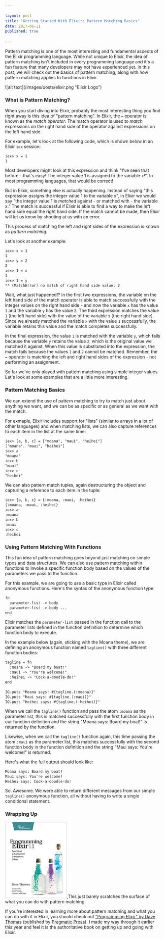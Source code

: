 ```yaml
---

layout: post
title: "Getting Started With Elixir: Pattern Matching Basics"
date: 2017-06-11
published: true

---
```


Pattern matching is one of the most interesting and fundamental aspects of the Elixir programming language. While not unique to Elixir, the idea of pattern matching isn't included in every programming language and it's a fun feature that many developers may not have experienced yet. In this post, we will check out the basics of pattern matching, along with how pattern matching applies to functions in Elixir.

<span class="image right">
  ![alt text](/images/posts/elixir.png "Elixir Logo")
</span>

### What is Pattern Matching?
When you start diving into Elixir, probably the most interesting thing you find right away is this idea of "pattern matching". In Elixir, the `=` operator is known as the *match operator*. The match operator is used to *match* expressions on the right hand side of the operator against expressions on the left hand side.

For example, let's look at the following code, which is shown below in an Elixir `iex` session:

```
iex> x = 1
1
```

Most developers might look at this expression and think "I've seen that before - that's easy! The integer value 1 is assigned to the variable x!". In most programming languages, that would be correct!

But in Elixir, something else is actually happening. Instead of saying "this expression *assigns* the integer value 1 to the variable x", in Elixir we would say "the integer value 1 is *matched* against - or matched with - the variable x." The match is successful if Elixir is able to find a way to make the left hand side equal the right hand side. If the match cannot be made, then Elixir will let us know by shouting at us with an error.

This process of matching the left and right sides of the expression is known as *pattern matching*.

Let's look at another example:
```
iex> x = 1
1
iex> y = 2
2
iex> 1 = x
1
iex> 1 = y
** (MatchError) no match of right hand side value: 2
```

Wait, what just happened!? In the first two expressions, the variable on the left hand side of the match operator is able to match successfully with the integer values on the right hand side - and now the variable `x` has the value `1` and the variable `y` has the value `2`. The third expression matches the value `1` (the left hand side) with the value of the variable `x` (the right hand side). Since we already matched the variable `x` with the value `1` successfully, the variable retains this value and the match completes successfully.

In the final expression, the value `1` is matched with the variable `y`, which fails because the variable `y` retains the value `2`, which is the original value we matched it against. When this value is substituted into the expression, the match fails because the values `1` and `2` cannot be matched. Remember, the `=` operator is matching the left and right hand sides of the expression - not performing an assignment.

So far we've only played with pattern matching using simple integer values. Let's look at some examples that are a little more interesting.

### Pattern Matching Basics
We can extend the use of pattern matching to try to match just about anything we want, and we can be as specific or as general as we want with the match.

For exmaple, Elixir includes support for "lists" (similar to arrays in a lot of other languages) and when matching lists, we can also capture references to each item in the list at the same time:
```
iex> [a, b, c] = ["moana", "maui", "heihei"]
["moana", "maui", "heihei"]
iex> a
"moana"
iex> b
"maui"
iex> c
"heihei"
```

We can also pattern match tuples, again destructuring the object and capturing a reference to each item in the tuple:
```
iex> {a, b, c} = {:moana, :maui, :heihei}
{:moana, :maui, :heihei}
iex> a
:moana
iex> b
:maui
iex> c
:heihei
```

### Using Pattern Matching With Functions
This fun idea of pattern matching goes beyond just matching on simple types and data structures. We can also use pattern matching within functions to invoke a specific function body based on the values of the parameters we pass to the function.

For this example, we are going to use a basic type in Elixir called anonymous functions. Here's the syntax of the anonymous function type:
```
fn
  parameter-list -> body
  parameter-list -> body ...
end
```

Elixir matches the `parameter-list` passed in the function call to the parameter lists defined in the function definition to determine which function body to execute.

In the example below (again, sticking with the Moana theme), we are defining an anonymous function named `tagline()` with three different function bodies:
```
tagline = fn
  :moana -> "Board my boat!"
  :maui -> "You're welcome!"
  :heihei -> "Cock-a-doodle-do!"
end

IO.puts "Moana says: #{tagline.(:moana)}"
IO.puts "Maui says: #{tagline.(:maui)}"
IO.puts "Heihei says: #{tagline.(:heihei)}"
```

When we call the `tagline()` function and pass the atom `:moana` as the parameter list, this is matched successfully with the first function body in our function definition and the string "Moana says: Board my boat!" is returned by the function.

Likewise, when we call the `tagline()` function again, this time passing the atom `:maui` as the parameter list, this matches successfully with the second function body in the function definition and the string "Maui says: You're welcome!" is returned.

Here's what the full output should look like:
```
Moana says: Board my boat!
Maui says: You're welcome!
Heihei says: Cock-a-doodle-do!
```

So. Awesome. We were able to return different messages from our simple `tagline()` anonymous function, all without having to write a single conditional statement.

### Wrapping Up
[<span class="image left">
  ![alt text](/images/posts/programming_elixir_1.3.jpg "Programming Elixir 1.3: Functional |> Concurrent |> Pragmatic |> Fun")
</span>](https://www.amazon.com/Programming-Elixir-1-3-Functional-Concurrent/dp/168050200X/ref=sr_1_1?ie=UTF8&qid=1497208782&sr=8-1&keywords=programming+elixir)
This just barely scratches the surface of what you can do with pattern matching.

If you're interested in learning more about pattern matching and what you can do with it in Elixir, you should check out ["Programming Elixir" by Dave Thomas](https://www.amazon.com/Programming-Elixir-1-3-Functional-Concurrent/dp/168050200X/ref=sr_1_1?ie=UTF8&qid=1497208782&sr=8-1&keywords=programming+elixir) (published by [Pragmatic Press](https://pragprog.com/)). I made my way through it earlier this year and feel it is the authoritative book on getting up and going with Elixir.
